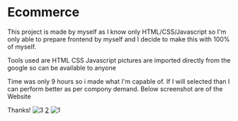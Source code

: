 # Ecommerce
This project is made by myself as I know only HTML/CSS/Javascript 
so I'm only able to prepare frontend by myself and
I decide to make this with 100% of myself.

Tools used are
HTML
CSS
Javascript
pictures are imported directly from the google so can be available to anyone

Time was only 9 hours so i made what I'm capable of.
If I will selected than I can perform better as per compony demand.
Below screenshot are of the Website 

Thanks!
![3](https://user-images.githubusercontent.com/105154066/222170366-108c3dc4-dca8-4b18-a5aa-96ac5d189d97.png)
[2](https://user-images.githubusercontent.com/105154066/222170270-776ebde7-ccee-4c42-917c-0d09394cb5ba.png)
![1](https://user-images.githubusercontent.com/105154066/222170352-19654c87-4257-462f-a58a-c3035a5aa789.png)

